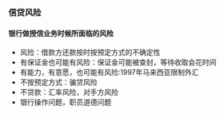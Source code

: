 ### 信贷风险

#### 银行做授信业务时候所面临的风险
- 风险：借款方还款按时按预定方式的不确定性
- 有保证金也可能有风险：保证金可能被查封，等待收取会花时间
- 有能力，有意愿，也可能有风险:1997年马来西亚限制外汇
- 不按预定方式：骗贷风险
- 不贷款：汇率风险，对手方风险
- 银行操作问题，职员道德问题
